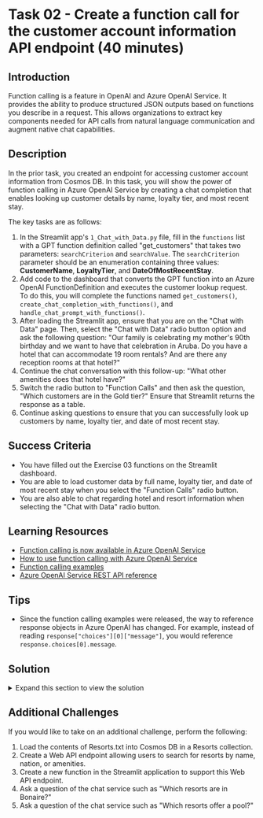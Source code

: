 # Task 02 - Create a function call for the customer account information API endpoint (40 minutes)

## Introduction

Function calling is a feature in OpenAI and Azure OpenAI Service. It provides the ability to produce structured JSON outputs based on functions you describe in a request. This allows organizations to extract key components needed for API calls from natural language communication and augment native chat capabilities.

## Description

In the prior task, you created an endpoint for accessing customer account information from Cosmos DB. In this task, you will show the power of function calling in Azure OpenAI Service by creating a chat completion that enables looking up customer details by name, loyalty tier, and most recent stay.

The key tasks are as follows:

1. In the Streamlit app's `1_Chat_with_Data.py` file, fill in the `functions` list with a GPT function definition called "get_customers" that takes two parameters: `searchCriterion` and `searchValue`. The `searchCriterion` parameter should be an enumeration containing three values: **CustomerName**, **LoyaltyTier**, and **DateOfMostRecentStay**.
2. Add code to the dashboard that converts the GPT function into an Azure OpenAI FunctionDefinition and executes the customer lookup request. To do this, you will complete the functions named `get_customers()`, `create_chat_completion_with_functions()`, and `handle_chat_prompt_with_functions()`.
3. After loading the Streamlit app, ensure that you are on the "Chat with Data" page. Then, select the "Chat with Data" radio button option and ask the following question: "Our family is celebrating my mother's 90th birthday and we want to have that celebration in Aruba. Do you have a hotel that can accommodate 19 room rentals? And are there any reception rooms at that hotel?"
4. Continue the chat conversation with this follow-up: "What other amenities does that hotel have?"
5. Switch the radio button to "Function Calls" and then ask the question, "Which customers are in the Gold tier?" Ensure that Streamlit returns the response as a table.
6. Continue asking questions to ensure that you can successfully look up customers by name, loyalty tier, and date of most recent stay.

## Success Criteria

- You have filled out the Exercise 03 functions on the Streamlit dashboard.
- You are able to load customer data by full name, loyalty tier, and date of most recent stay when you select the "Function Calls" radio button.
- You are also able to chat regarding hotel and resort information when selecting the "Chat with Data" radio button.

## Learning Resources

- [Function calling is now available in Azure OpenAI Service](https://techcommunity.microsoft.com/t5/ai-azure-ai-services-blog/function-calling-is-now-available-in-azure-openai-service/ba-p/3879241)
- [How to use function calling with Azure OpenAI Service](https://learn.microsoft.com/en-us/azure/ai-services/openai/how-to/function-calling?tabs=python)
- [Function calling examples](https://github.com/Azure-Samples/openai/tree/main/Basic_Samples/Functions)
- [Azure OpenAI Service REST API reference](https://learn.microsoft.com/en-us/azure/ai-services/openai/reference)

## Tips

- Since the function calling examples were released, the way to reference response objects in Azure OpenAI has changed. For example, instead of reading `response["choices"][0]["message"]`, you would reference `response.choices[0].message`.

## Solution

<details>
<summary>Expand this section to view the solution</summary>

- The code to implement function calling is as follows.
- GPT function definitions are JSON objects following a particular pattern, with a combination of name, description, and parameters. The definition for the `get_customers` function is as follows:

    ```python
    functions = [
        {
            "name": "get_customers",
            "description": "Get a list of customers based on some search criterion.",
            "parameters": {
                "type": "object",
                "properties": {
                    "search_criterion": {"type": "string", "enum": ["CustomerName", "LoyaltyTier", "DateOfMostRecentStay"]},
                    "search_value": {"type": "string"},
                },
                "required": ["search_criterion", "search_value"],
            },
        }
    ]
    ```

- The `handle_chat_prompt_with_functions()` function does three things. First, it echoes the user's prompt to the chat window. After that, it sends the prompt to Azure OpenAI. Finally, it executes the function call that Azure OpenAI returns.
  - The code for the completed `handle_chat_prompt_with_functions()` function is as follows:

    ```python
    # Echo the user's prompt to the chat window
    st.session_state.messages.append({"role": "user", "content": prompt})
    with st.chat_message("user"):
        st.markdown(prompt)

    # Send the user's prompt to Azure OpenAI and display the response
    # The call to Azure OpenAI is handled in create_chat_completion()
    # This function loops through the responses and displays them as they come in.
    # It also appends the full response to the chat history.
    with st.chat_message("assistant"):
        message_placeholder = st.empty()
        full_response = ""
        response = create_chat_completion_with_functions(deployment_name, st.session_state.messages)
        response_message = response.choices[0].message

        # Check if GPT returned a function call
        if response_message.function_call:
            # Get the function name and arguments
            function_name = response_message.function_call.name
            # Verify the function
            if function_name not in available_functions:
                full_response = f"Sorry, I don't know how to call the function `{function_name}`."
            else:
                function_to_call = available_functions[function_name]
                # Verify the function has the correct number of arguments
                function_args = json.loads(response_message.function_call.arguments)
                if check_args(function_to_call, function_args) is False:
                    full_response = f"Sorry, I don't know how to call the function `{function_name}` with those arguments."
                else:
                    # Call the function
                    full_response = function_to_call(**function_args)
    message_placeholder.markdown(full_response)
    st.session_state.messages.append({"role": "assistant", "content": full_response})
    ```

- The `create_chat_completion_with_functions()` function reaches out to Azure OpenAI and performs the chat completion, providing it the list of available functions and options.
  - The code for the completed `create_chat_completion_with_functions()` function is as follows:

    ```python
    # Create an Azure OpenAI client. We create it in here because each exercise will
    # require at a minimum different base URLs.
    client = openai.AzureOpenAI(
        base_url=f"{aoai_endpoint}/openai/deployments/{deployment_name}/",
        api_key=aoai_api_key,
        api_version="2023-12-01-preview"
    )
    # Create and return a new chat completion request
    # Be sure to include the "functions" parameter and set "function_call"
    return client.chat.completions.create(
        model=deployment_name,
        messages=[
            {"role": m["role"], "content": m["content"]}
            for m in messages
        ],
        functions=functions,
        function_call="auto",
    )
    ```

- The `get_customers()` function reaches out to ASP.NET Web API and performs the lookup call that you created in Exercise 03, Task 01.
  - The code for the completed `get_customers()` function is as follows. Note that you will want to replace `localhost:5292` with the location of your Web API service.

    ```python
    full_server_url = f"http://localhost:5292/Customer/?searchCriterion={search_criterion}&searchValue={search_value}"
    r = requests.get(
        full_server_url,
        headers={"Content-Type": "application/json"}
    )
    if r.status_code == 200:
        return st.write(pd.read_json(r.content.decode("utf-8")))
    else:
        return f"Failure to find any customers with {search_criterion} {search_value}."
    ```

</details>

## Additional Challenges

If you would like to take on an additional challenge, perform the following:

1. Load the contents of Resorts.txt into Cosmos DB in a Resorts collection.
2. Create a Web API endpoint allowing users to search for resorts by name, nation, or amenities.
3. Create a new function in the Streamlit application to support this Web API endpoint.
4. Ask a question of the chat service such as "Which resorts are in Bonaire?"
5. Ask a question of the chat service such as "Which resorts offer a pool?"
